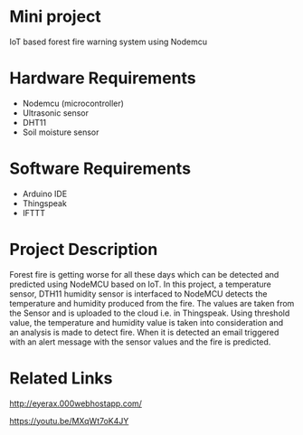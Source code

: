 # Mini project

IoT based forest fire warning system using Nodemcu 

# Hardware Requirements
- Nodemcu (microcontroller)
- Ultrasonic sensor
- DHT11
- Soil moisture sensor

# Software Requirements
- Arduino IDE
- Thingspeak
- IFTTT

# Project Description

Forest fire is getting worse for all these days which can be detected and predicted using NodeMCU based on IoT. 
In this project, a temperature sensor, DTH11 humidity sensor is interfaced to NodeMCU detects the temperature and humidity produced from the fire. 
The values are taken from the Sensor and is uploaded to the cloud i.e. in Thingspeak. 
Using threshold value, the temperature and humidity value is taken into consideration and an analysis is made to detect fire. 
When it is detected an email triggered with an alert message with the sensor values and the fire is predicted. 

# Related Links
http://eyerax.000webhostapp.com/

https://youtu.be/MXqWt7oK4JY
